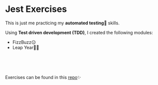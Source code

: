 # Jest Exercises

This is just me practicing my **automated testing**🧪 skills.

Using **Test driven development (TDD)**, I created the following modules:
- FizzBuzz😑
- Leap Year🤸‍♂️
    
<br />
<br />
<br />
  
Exercises can be found in this [repo](https://github.com/WeizhenW/jest-testing-exercise)✨